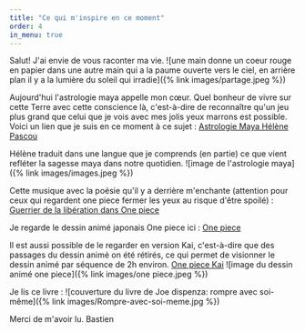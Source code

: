 ```yaml
---
title: "Ce qui m'inspire en ce moment"
order: 4
in_menu: true
---
```

Salut!
J'ai envie de vous raconter ma vie.
![une main donne un coeur rouge en papier dans une autre main qui a la paume ouverte vers le ciel, en arrière plan il y a la lumière du soleil qui irradie]({% link images/partage.jpeg %})

Aujourd'hui l'astrologie maya appelle mon cœur.
Quel bonheur de vivre sur cette Terre avec cette conscience là, c'est-à-dire de reconnaître qu'un jeu plus grand que celui que je vois avec mes jolis yeux marrons est possible. 
Voici un lien que je suis en ce moment à ce sujet : 
<a href="https://helenepascou.fr/lune-planetaire-10e-lune-de-lannee-du-magicien-blanc-harmonique/">Astrologie Maya Hélène Pascou</a>

Hélène traduit dans une langue que je comprends (en partie) ce que vient refléter la sagesse maya dans notre quotidien.
![image de l'astrologie maya]({% link images/images.jpeg %})

Cette musique avec la poésie qu'il y a derrière m'enchante (attention pour ceux qui regardent one piece fermer les yeux au risque d'être spoilé) : 
<a href="https://https://www.youtube.com/watch?v=gUQG8CL2rfY/">Guerrier de la libération dans One piece</a>

Je regarde le dessin animé japonais One piece ici :
<a href="https://https://v5.voiranime.com/anime/one-piece/one-piece-0001-vostfr//">One piece</a>

Il est aussi possible de le regarder en version Kai, c'est-à-dire que des passages du dessin animé on été rétirés, ce qui permet de visionner le dessin animé par séquence de 2h environ.
<a href="https://v5.voiranime.com/anime/one-piece-kai/one-piece-001-vostfr-001-008/">One piece Kai</a>
![image du dessin animé one piece]({% link images/one piece.jpeg %})

Je lis ce livre : 
![couverture du livre de Joe dispenza: rompre avec soi-même]({% link images/Rompre-avec-soi-meme.jpg %})

Merci de m'avoir lu.
Bastien 